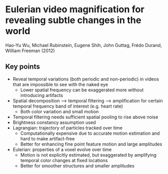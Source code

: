 # Eulerian video magnification for revealing subtle changes in the world
Hao-Yu Wu, Michael Rubinstein, Eugene Shih, John Guttag, Frédo Durand, William Freeman (2012)

## Key points
- Reveal temporal variations (both periodic and non-periodic) in videos that are impossible to see with the naked eye
	- Lower spatial frequency can be exaggerated more without introducing artifacts
- Spatial decomposition --> temporal filtering --> amplification for certain temporal frequency band of interest (e.g. heart rate)
	- Both color variation and small motion
- Temporal filtering needs sufficient spatial pooling to rise above noise
- Brightness constancy assumption used
- Lagrangian: trajectory of particles tracked over time
	- Computationally expensive due to accurate motion estimation and hard to make artifact-free
	- Better for enhancing fine point feature motion and large amplitudes
- Eulerian: properties of a voxel evolve over time
	- Motion is not explicitly estimated, but exaggerated by amplifying temporal color changes at fixed locations
	- Better for smoother structures and smaller amplitudes
	